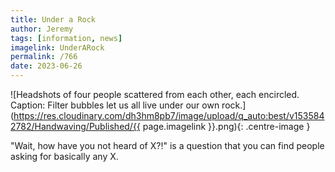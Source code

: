 ```yaml
---
title: Under a Rock
author: Jeremy
tags: [information, news]
imagelink: UnderARock
permalink: /766
date: 2023-06-26
---
```


![Headshots of four people scattered from each other, each encircled. Caption: Filter bubbles let us all live under our own rock.](https://res.cloudinary.com/dh3hm8pb7/image/upload/q_auto:best/v1535842782/Handwaving/Published/{{ page.imagelink }}.png){: .centre-image }

"Wait, how have you not heard of X?!" is a question that you can find people asking for basically any X.
